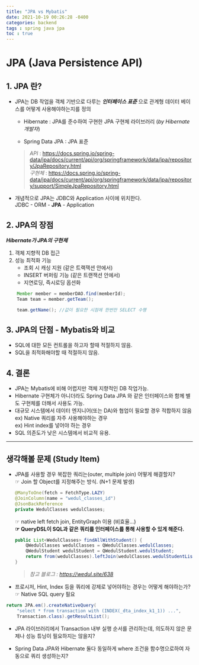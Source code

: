 ```yaml
---
title: "JPA vs Mybatis"
date: 2021-10-19 00:26:28 -0400
categories: backend
tags : spring java jpa
toc : true
---
```


# JPA (Java Persistence API)
## 1. JPA 란?
- JPA는 DB 작업을 객체 기반으로 다루는 ***인터페이스 표준*** 으로 관계형 데이터 베이스를 어떻게 사용해야하는지를 정의
    - Hibernate : JPA를 준수하여 구현한 JPA 구현체 라이브러리 (*by Hibernate 개발자*)

    - Spring Data JPA : JPA 표준
    > *API* : https://docs.spring.io/spring-data/jpa/docs/current/api/org/springframework/data/jpa/repository/JpaRepository.html  
    > *구현체* : https://docs.spring.io/spring-data/jpa/docs/current/api/org/springframework/data/jpa/repository/support/SimpleJpaRepository.html  

-  개념적으로 JPA는 JDBC와 Application 사이에 위치한다.  
  JDBC - ORM - **JPA** - Application  


## 2. JPA의 장점
***Hibernate가 JPA의 구현체***  
1) 객체 지향적 DB 접근  
2) 성능 최적화 기능  
    - 조회 시 캐싱 지원 (같은 트랙잭션 안에서)  
    - INSERT 버퍼링 기능 (같은 트랜잭션 안에서)  
    - 지연로딩, 즉시로딩 옵션화  
```java
    Member member = memberDAO.find(memberId);
    Team team = member.getTeam();

    team.getName(); //값이 필요한 시점에 한번만 SELECT 수행
```

## 3. JPA의 단점 - Mybatis와 비교
- SQL에 대한 모든 컨트롤을 하고자 할때 적절하지 않음.  
- SQL을 최적화해야할 때 적절하지 않음.


## 4. 결론
- JPA는 Mybatis에 비해 어렵지만 객체 지향적인 DB 작업가능.
- Hibernate 구현체가 아니더라도 Spring Data JPA 와 같은 인터페이스와 함께 별도 구현체를 더해서 사용도 가능.
- 대규모 시스템에서 데이터 엔지니어(또는 DA)와 협업이 필요할 경우 적합하지 않음  
    ex) Native 쿼리를 자주 사용해야하는 경우  
    ex) Hint index를 넣어야 하는 경우  
- SQL 의존도가 낮은 시스템에서 비교적 유용.  

----------------------


## 생각해볼 문제 (Study Item)
- JPA를 사용할 경우 복잡한 쿼리는(outer, multiple join) 어떻게 해결할지?  
    ☞ Join 할 Object를 지정해주는 방식. (N+1 문제 발생)  
    ```java
    @ManyToOne(fetch = FetchType.LAZY)
    @JoinColumn(name = "wedul_classes_id")
    @JsonBackReference
    private WedulClasses wedulClasses;
    ```
    ☞ native left fetch join, EntityGraph 이용 (비효율...)  
    **☞ QueryDSL이 SQL과 같은 쿼리를 인터페이스를 통해 사용할 수 있게 해준다.**  
    ```java
    public List<WedulClasses> findAllWithStudent() {
        QWedulClasses wedulClasses = QWedulClasses.wedulClasses;
        QWedulStudent wedulStudent = QWedulStudent.wedulStudent;
        return from(wedulClasses).leftJoin(wedulClasses.wedulStudentList, wedulStudent) .fetchJoin() .distinct() .fetch();
    }
    ```   
    > *참고 블로그 : https://wedul.site/638*

- 프로시저, Hint, Index 등을 쿼리에 강제로 넣어야하는 경우는 어떻게 해야하는가?  
    ☞ Native SQL query 필요
```java
return JPA.em().createNativeQuery(
    "select * from transaction with (INDEX(_dta_index_k1_1)) ...",
    Transaction.class).getResultList();
```
- JPA 라이브러리에서 Transaction 내부 실행 순서를 관리하는데, 의도하지 않은 문제나 성능 튜닝이 필요하지는 않을지?

- Spring Data JPA와 Hibernate 둘다 동일하게 where 조건을 함수명으로하여 자동으로 쿼리 생성하는지?
